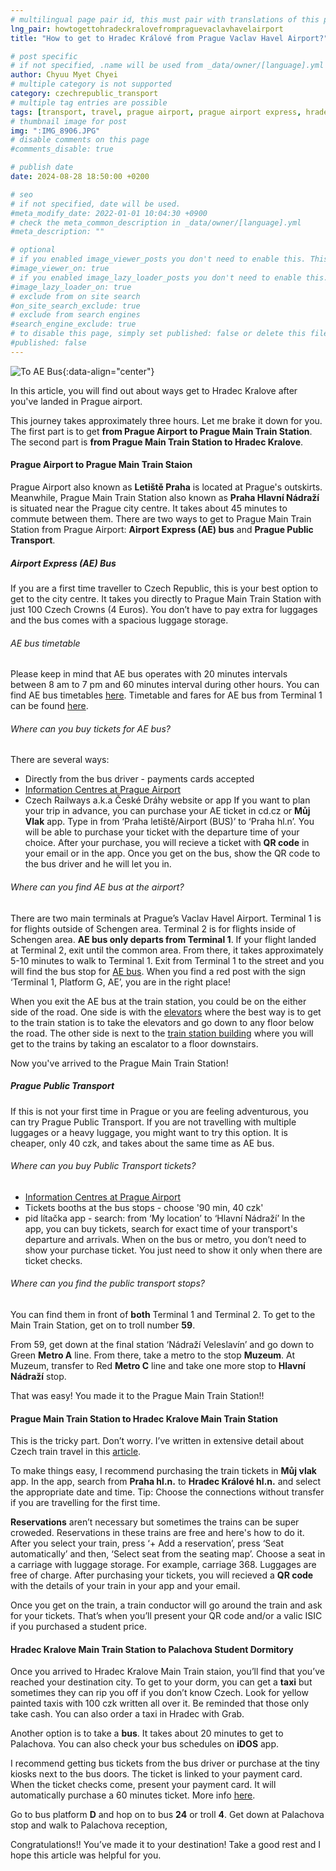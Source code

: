 ```yaml
---
# multilingual page pair id, this must pair with translations of this page. (This name must be unique)
lng_pair: howtogettohradeckralovefrompraguevaclavhavelairport
title: "How to get to Hradec Králové from Prague Vaclav Havel Airport?"

# post specific
# if not specified, .name will be used from _data/owner/[language].yml
author: Chyuu Myet Chyei
# multiple category is not supported
category: czechrepublic_transport
# multiple tag entries are possible
tags: [transport, travel, prague airport, prague airport express, hradec kralove]
# thumbnail image for post
img: ":IMG_8906.JPG"
# disable comments on this page
#comments_disable: true

# publish date
date: 2024-08-28 18:50:00 +0200

# seo
# if not specified, date will be used.
#meta_modify_date: 2022-01-01 10:04:30 +0900
# check the meta_common_description in _data/owner/[language].yml
#meta_description: ""

# optional
# if you enabled image_viewer_posts you don't need to enable this. This is only if image_viewer_posts = false
#image_viewer_on: true
# if you enabled image_lazy_loader_posts you don't need to enable this. This is only if image_lazy_loader_posts = false
#image_lazy_loader_on: true
# exclude from on site search
#on_site_search_exclude: true
# exclude from search engines
#search_engine_exclude: true
# to disable this page, simply set published: false or delete this file
#published: false
---
```

<!-- outline-start -->

![To AE Bus](:IMG_8906.JPG){:data-align="center"}

In this article, you will find out about ways get to Hradec Kralove after you've landed in Prague airport. 

This journey takes approximately three hours. Let me brake it down for you. The first part is to get **from Prague Airport to Prague Main Train Station**. The second part is **from Prague Main Train Station to Hradec Kralove**. 



#### Prague Airport to Prague Main Train Staion
Prague Airport also known as **Letiště Praha** is located at Prague's outskirts. Meanwhile, Prague Main Train Station also known as **Praha Hlavní Nádraží** is situated near the Prague city centre. It takes about 45 minutes to commute between them. There are two ways to get to Prague Main Train Station from Prague Airport: **Airport Express (AE) bus** and **Prague Public Transport**.


##### Airport Express (AE) Bus
If you are a first time traveller to Czech Republic, this is your best option to get to the city centre. It takes you directly to Prague Main Train Station with just 100 Czech Crowns (4 Euros). You don’t have to pay extra for luggages and the bus comes with a spacious luggage storage. 

###### AE bus timetable
Please keep in mind that AE bus operates with 20 minutes intervals between 8 am to 7 pm and 60 minutes interval during other hours. You can find AE bus timetables [here](https://jrportal.dpp.cz/jrportal3/LineList.aspx?t=10&mi=12&n=0&lc=290&d=2024-09-02).  Timetable and fares for AE bus from Terminal 1 can be found [here](https://jrportal.dpp.cz/DataFTP/JRPortalData/290/20240902/290_(628_7)Z.pdf).

###### Where can you buy tickets for AE bus?
There are several ways:
- Directly from the bus driver - payments cards accepted
- [Information Centres at Prague Airport](https://www.dpp.cz/en/travelling/transport-to-airport/information-centres-at-prague-airport)
- Czech Railways a.k.a České Dráhy website or app
If you want to plan your trip in advance, you can purchase your AE ticket in cd.cz or **Můj Vlak** app. Type in from ‘Praha letiště/Airport (BUS)’ to ‘Praha hl.n’. You will be able to purchase your ticket with the departure time of your choice. After your purchase, you will recieve a ticket with **QR code** in your email or in the app. Once you get on the bus, show the QR code to the bus driver and he will let you in. 

###### Where can you find AE bus at the airport?
There are two main terminals at Prague’s Vaclav Havel Airport. Terminal 1 is for flights outside of Schengen area. Terminal 2 is for flights inside of Schengen area. **AE bus only departs from Terminal 1**. If your flight landed at Terminal 2, exit until the common area. From there, it takes approximately 5-10 minutes to walk to Terminal 1. Exit from Terminal 1 to the street and you will find the bus stop for [AE bus](https://maps.app.goo.gl/dDNeoeRN4tambSc49). When you find a red post with the sign ‘Terminal 1, Platform G, AE’, you are in the right place!

When you exit the AE bus at the train station, you could be on the either side of the road. One side is with the [elevators](https://maps.app.goo.gl/8oSuKdtaDsaAFNad7) where the best way is to get to the train station is to take the elevators and go down to any floor below the road. The other side is next to the [train station building](https://maps.app.goo.gl/ac5PysjXfHLVmgF19) where you will get to the trains by taking an escalator to a floor downstairs. 

Now you've arrived to the Prague Main Train Station!


##### Prague Public Transport
If this is not your first time in Prague or you are feeling adventurous, you can try Prague Public Transport. If you are not travelling with multiple luggages or a heavy luggage, you might want to try this option. It is cheaper, only 40 czk, and takes about the same time as AE bus. 

###### Where can you buy Public Transport tickets?
- [Information Centres at Prague Airport](https://www.dpp.cz/en/travelling/transport-to-airport/information-centres-at-prague-airport)
- Tickets booths at the bus stops - choose '90 min, 40 czk'
- pid lítačka app - search: from ‘My location’ to ‘Hlavní Nádraží’
In the app, you can buy tickets, search for exact time of your transport's departure and arrivals. When on the bus or metro, you don’t need to show your purchase ticket. You just need to show it only when there are ticket checks.

###### Where can you find the public transport stops?
You can find them in front of **both** Terminal 1 and Terminal 2. To get to the Main Train Station, get on to troll number **59**. 

From 59, get down at the final station ‘Nádraží Veleslavín’ and go down to Green **Metro A** line. From there, take a metro to the stop **Muzeum**. At Muzeum, transfer to Red **Metro C** line and take one more stop to **Hlavní Nádraží** stop. 

That was easy! You made it to the Prague Main Train Station!!



#### Prague Main Train Station to Hradec Kralove Main Train Station
This is the tricky part. Don’t worry. I’ve written in extensive detail about Czech train travel in this [article](https://chyuu.cz/posts/2022-10-01-travel-cz-train). 

To make things easy, I recommend purchasing the train tickets in **Můj vlak** app. In the app, search from **Praha hl.n.** to **Hradec Králové hl.n.** and select the appropriate date and time. Tip: Choose the connections without transfer if you are travelling for the first time. 

**Reservations** aren’t necessary but sometimes the trains can be super croweded. Reservations in these trains are free and here's how to do it. After you select your train, press ‘+ Add a reservation’, press ‘Seat automatically’ and then, ‘Select seat from the seating map’. Choose a seat in a carriage with luggage storage. For example, carriage 368. Luggages are free of charge. After purchasing your tickets, you will recieved a **QR code** with the details of your train in your app and your email.

Once you get on the train, a train conductor will go around the train and ask for your tickets. That’s when you’ll present your QR code and/or a valic ISIC if you purchased a student price.



#### Hradec Kralove Main Train Station to Palachova Student Dormitory

Once you arrived to Hradec Kralove Main Train staion, you’ll find that you’ve reached your destination city. To get to your dorm, you can get a **taxi** but sometimes they can rip you off if you don’t know Czech. Look for yellow painted taxis with 100 czk written all over it. Be reminded that those only take cash. You can also order a taxi in Hradec with Grab. 

Another option is to take a **bus**. It takes about 20 minutes to get to Palachova. You can also check your bus schedules on **iDOS** app.

I recommend getting bus tickets from the bus driver or purchase at the tiny kiosks next to the bus doors. The ticket is linked to your payment card. When the ticket checks come, present your payment card. It will automatically purchase a 60 minutes ticket. More info [here](https://www.dpmhk.cz/en/5/Fare/). 

Go to bus platform **D** and hop on to bus **24** or troll **4**. Get down at Palachova stop and walk to Palachova reception,

Congratulations!! You’ve made it to your destination! Take a good rest and I hope this article was helpful for you.